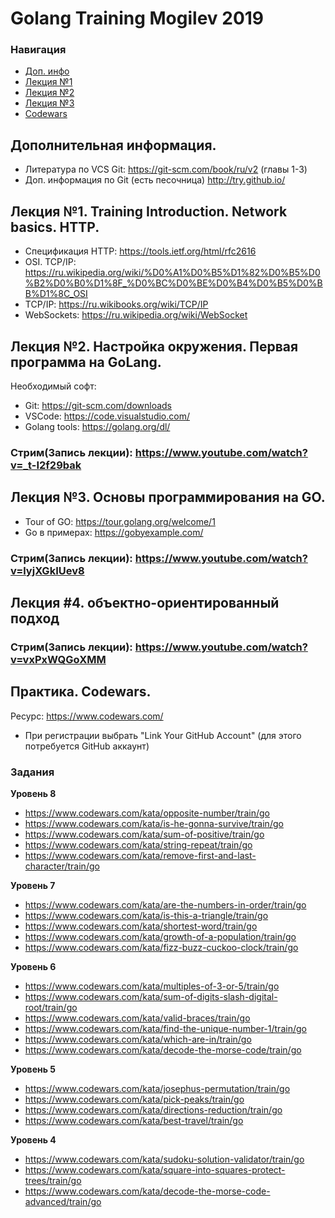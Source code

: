 # Golang Training Mogilev 2019
### Навигация
- [Доп. инфо](https://github.com/GolangCrew/training/#%D0%B4%D0%BE%D0%BF%D0%BE%D0%BB%D0%BD%D0%B8%D1%82%D0%B5%D0%BB%D1%8C%D0%BD%D0%B0%D1%8F-%D0%B8%D0%BD%D1%84%D0%BE%D1%80%D0%BC%D0%B0%D1%86%D0%B8%D1%8F)
- [Лекция №1](https://github.com/GolangCrew/training/#%D0%BB%D0%B5%D0%BA%D1%86%D0%B8%D1%8F-1-training-introduction-network-basics-http)
- [Лекция №2](https://github.com/GolangCrew/training/#%D0%BB%D0%B5%D0%BA%D1%86%D0%B8%D1%8F-2-%D0%BD%D0%B0%D1%81%D1%82%D1%80%D0%BE%D0%B9%D0%BA%D0%B0-%D0%BE%D0%BA%D1%80%D1%83%D0%B6%D0%B5%D0%BD%D0%B8%D1%8F-%D0%BF%D0%B5%D1%80%D0%B2%D0%B0%D1%8F-%D0%BF%D1%80%D0%BE%D0%B3%D1%80%D0%B0%D0%BC%D0%BC%D0%B0-%D0%BD%D0%B0-golang)
- [Лекция №3](https://github.com/GolangCrew/training#%D0%BB%D0%B5%D0%BA%D1%86%D0%B8%D1%8F-3-%D0%BE%D1%81%D0%BD%D0%BE%D0%B2%D1%8B-%D0%BF%D1%80%D0%BE%D0%B3%D1%80%D0%B0%D0%BC%D0%BC%D0%B8%D1%80%D0%BE%D0%B2%D0%B0%D0%BD%D0%B8%D1%8F-%D0%BD%D0%B0-go)
- [Codewars](https://github.com/GolangCrew/training/#%D0%BF%D1%80%D0%B0%D0%BA%D1%82%D0%B8%D0%BA%D0%B0-codewars)
## Дополнительная информация.
- Литература по VCS Git: https://git-scm.com/book/ru/v2 (главы 1-3)
- Доп. информация по Git (есть песочница) http://try.github.io/

## Лекция №1. Training Introduction. Network basics. HTTP.
- Спецификация HTTP: https://tools.ietf.org/html/rfc2616
- OSI. TCP/IP: https://ru.wikipedia.org/wiki/%D0%A1%D0%B5%D1%82%D0%B5%D0%B2%D0%B0%D1%8F_%D0%BC%D0%BE%D0%B4%D0%B5%D0%BB%D1%8C_OSI
- TCP/IP: https://ru.wikibooks.org/wiki/TCP/IP
- WebSockets: https://ru.wikipedia.org/wiki/WebSocket

## Лекция №2. Настройка окружения. Первая программа на GoLang.
Необходимый софт:
- Git: https://git-scm.com/downloads
- VSCode: https://code.visualstudio.com/
- Golang tools: https://golang.org/dl/

### Стрим(Запись лекции): https://www.youtube.com/watch?v=_t-I2f29bak

## Лекция №3. Основы программирования на GO.

- Tour of GO: https://tour.golang.org/welcome/1
- Go в примерах:  https://gobyexample.com/

### Стрим(Запись лекции): https://www.youtube.com/watch?v=lyjXGkIUev8

## Лекция #4. объектно-ориентированный подход 

### Стрим(Запись лекции): https://www.youtube.com/watch?v=vxPxWQGoXMM

## Практика. Codewars.
Ресурс: https://www.codewars.com/
- При регистрации выбрать "Link Your GitHub Account" (для этого потребуется GitHub аккаунт)

### Задания

**Уровень 8**
- https://www.codewars.com/kata/opposite-number/train/go
- https://www.codewars.com/kata/is-he-gonna-survive/train/go
- https://www.codewars.com/kata/sum-of-positive/train/go
- https://www.codewars.com/kata/string-repeat/train/go
- https://www.codewars.com/kata/remove-first-and-last-character/train/go

**Уровень 7**
- https://www.codewars.com/kata/are-the-numbers-in-order/train/go
- https://www.codewars.com/kata/is-this-a-triangle/train/go
- https://www.codewars.com/kata/shortest-word/train/go
- https://www.codewars.com/kata/growth-of-a-population/train/go
- https://www.codewars.com/kata/fizz-buzz-cuckoo-clock/train/go

**Уровень 6**
- https://www.codewars.com/kata/multiples-of-3-or-5/train/go
- https://www.codewars.com/kata/sum-of-digits-slash-digital-root/train/go
- https://www.codewars.com/kata/valid-braces/train/go
- https://www.codewars.com/kata/find-the-unique-number-1/train/go
- https://www.codewars.com/kata/which-are-in/train/go
- https://www.codewars.com/kata/decode-the-morse-code/train/go

**Уровень 5**
- https://www.codewars.com/kata/josephus-permutation/train/go
- https://www.codewars.com/kata/pick-peaks/train/go
- https://www.codewars.com/kata/directions-reduction/train/go
- https://www.codewars.com/kata/best-travel/train/go

**Уровень 4**
- https://www.codewars.com/kata/sudoku-solution-validator/train/go
- https://www.codewars.com/kata/square-into-squares-protect-trees/train/go
- https://www.codewars.com/kata/decode-the-morse-code-advanced/train/go
